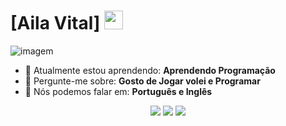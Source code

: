 # [Aila Vital] <img src="https://github.com/TheDudeThatCode/TheDudeThatCode/blob/master/Assets/Mario_Hello_Big.gif" width="30px">

![imagem](https://cdn.akamai.steamstatic.com/steam/apps/1118650/ss_b85f33fffa250e5ea6303634ff3dfac1d92b9251.1920x1080.jpg?t=1675972900)

- 🚀 Atualmente estou aprendendo: <strong>Aprendendo Programação</strong> 
- 💬 Pergunte-me sobre: <strong>Gosto de Jogar volei e Programar </strong>
- 📣 Nós podemos falar em: <strong>Português e Inglês</strong>

<div align="center">

  <a href="#" alt="Gmail">
    <img src="https://img.shields.io/badge/-Gmail-FF0000?style=flat-square&labelColor=FF0000&logo=gmail&logoColor=white&link=LINK-DO-SEU-EMAIL"/></a>

  <a href="#" alt="Linkedin">
    <img src="https://img.shields.io/badge/-Linkedin-0e76a8?style=flat-square&logo=Linkedin&logoColor=white&link=LINK-DO-SEU-LINKEDIN" /></a>

  <a href="#" alt="Instagram">
    <img src="https://img.shields.io/badge/-Instagram-DF0174?style=flat-square&labelColor=DF0174&logo=instagram&logoColor=white&link=LINK-DO-SEU-INSTAGRAM"/></a>

</div>
